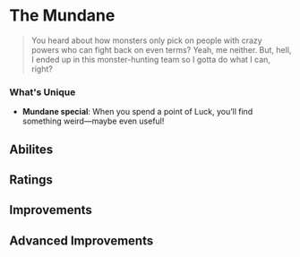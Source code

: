 # The Mundane

> You heard about how monsters only pick on people with crazy powers who can fight back on even terms? Yeah, me neither. But, hell, I ended up in this monster-hunting team so I gotta do what I can, right?

### What's Unique
- **Mundane special**: When you spend a point of Luck, you’ll find something weird—maybe even useful!

## Abilites

## Ratings

## Improvements

## Advanced Improvements